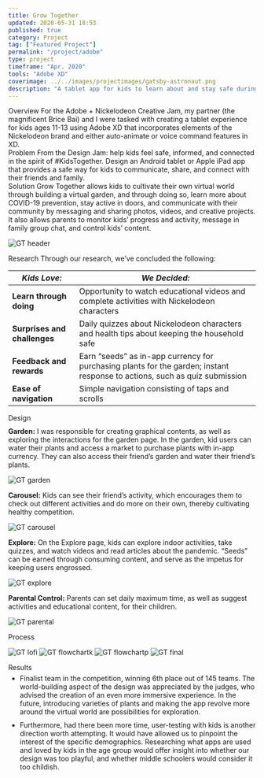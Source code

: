 ```yaml
---
title: Grow Together
updated: 2020-05-31 18:53
published: true
category: Project
tag: ["Featured Project"]
permalink: "/project/adobe"
type: project
timeframe: "Apr. 2020"
tools: "Adobe XD"
coverimage: ../../images/projectimages/gatsby-astronaut.png
description: "A tablet app for kids to learn about and stay safe during the international pandemic through tending to a virtual garden. Designed for US-college-wide Adobe + Nickelodeon Creative Jam, at which my teammate and I received 6th place out of 145 teams."
---
```


<div class="csblock" id="overview"> 
<span class="csblockheading">
    Overview
</span>
    For the Adobe + Nickelodeon Creative Jam, my partner (the magnificent Brice Bai) and I were tasked with creating a tablet experience for kids ages 11-13 using Adobe XD that incorporates elements of the Nickelodeon brand and either auto-animate or voice command features in XD.    
</div>

<div class="csblock" id="problem"> 
<span class="csblockheading">
    Problem
</span>
    From the Design Jam: help kids feel safe, informed, and connected in the spirit of #KidsTogether. Design an Android tablet or Apple iPad app that provides a safe way for kids to communicate, share, and connect with their friends and family. 
</div>

<div class="csblock" id="solution"> 
<span class="csblockheading">
    Solution
</span>
    Grow Together allows kids to cultivate their own virtual world through building a virtual garden, and through doing so, learn more about COVID-19 prevention, stay active in doors, and communicate with their community by messaging and sharing photos, videos, and creative projects. It also allows parents to monitor kids’ progress and activity, message in family group chat, and control kids’ content.
</div>

![GT header](/projectimages/.jpg)

<div class="csblock" id="research" style="margin-bottom: 10px;"> 
<span class="csblockheading">
    Research
</span>
    Through our research, we’ve concluded the following:
</div>

| *Kids Love:*                 | *We Decided:*                                                                        |
| -----------                  | ----------------------------------------                                             |
| **Learn through doing**      | Opportunity to watch educational videos and complete activities with Nickelodeon characters      |
| **Surprises and challenges** | Daily quizzes about Nickelodeon characters and health tips about keeping the household safe                            |
| **Feedback and rewards**     | Earn “seeds” as in-app currency for purchasing plants for the garden; instant response to actions, such as quiz submission  |
| **Ease of navigation**       | Simple navigation consisting of taps and scrolls                                     |

<div class="csblock" id="design" style="margin-bottom: 10px"> 
<span class="csblockheading">
    Design
</span>
</div>

<div class="csblock" style="margin-top: 10px; margin-bottom: 10px;"> 
    <b>Garden:</b> I was responsible for creating graphical contents, as well as exploring the interactions for the garden page. In the garden, kid users can water their plants and access a market to purchase plants with in-app currency. They can also access their friend’s garden and water their friend’s plants. 
</div>

![GT garden](/projectimages/.jpg)

<div class="csblock" style="margin-top: 10px; margin-bottom: 10px;"> 
    <b>Carousel:</b> Kids can see their friend’s activity, which encourages them to check out different activities and do more on their own, thereby cultivating healthy competition.
</div>

![GT carousel](/projectimages/.jpg)

<div class="csblock" style="margin-top: 10px; margin-bottom: 10px;"> 
    <b>Explore:</b> On the Explore page, kids can explore indoor activities, take quizzes, and watch videos and read articles about the pandemic. “Seeds” can be earned through consuming content, and serve as the impetus for keeping users engrossed.
</div>

![GT explore](/projectimages/.jpg)

<div class="csblock" style="margin-top: 10px; margin-bottom: 10px;"> 
    <b>Parental Control:</b> Parents can set daily maximum time, as well as suggest activities and educational content, for their children.
</div>

![GT parental](/projectimages/.jpg)

<div class="csblock" id="context"> 
<span class="csblockheading">
    Process
</span>
</div>

![GT lofi](/projectimages/.jpg)
![GT flowchartk](/projectimages/.jpg)
![GT flowchartp](/projectimages/.jpg)
![GT final](/projectimages/.jpg)

<div class="csblock" id="results"> 
<span class="csblockheading">
    Results
</span>
    <ul style="margin-top: 5px;">
        <li> Finalist team in the competition, winning 6th place out of 145 teams. The world-building aspect of the design was appreciated by the judges, who advised the creation of an even more immersive experience. In the future, introducing varieties of plants and making the app revolve more around the virtual world are possibilities for exploration.
        <li style="padding-top: 10px;">Furthermore, had there been more time, user-testing with kids is another direction worth attempting. It would have allowed us to pinpoint the interest of the specific demographics. Researching what apps are used and loved by kids in the age group would offer insight into whether our design was too playful, and whether middle schoolers would consider it too childish.
    </ul>
</div>
